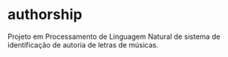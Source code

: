 # authorship
Projeto em Processamento de Linguagem Natural de sistema de identificação de autoria de letras de músicas.
